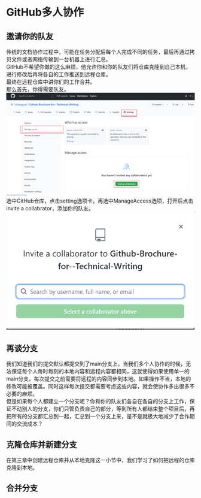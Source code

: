# GitHub多人协作
## 邀请你的队友 
传统的文档协作过程中，可能在任务分配后每个人完成不同的任务，最后再通过拷贝文件或者网络传输到一台机器上进行汇总。    
GitHub不希望你做的这么麻烦，他允许你和你的队友们将仓库克隆到自己本机，进行修改后再将各自的工作推送到远程仓库。  
最终在远程仓库中讲你们的工作合并。  
那么首先，你得需要队友。  
![](../images/ch5_1.png)
选中GitHub仓库，点击setting选项卡，再选中ManageAccess选项，打开后点击invite a collabrator，添加你的队友。  
![](../images/ch5_2.png)

## 再谈分支
我们知道我们的提交默认都提交到了main分支上。当我们多个人协作的时候，无法保证每个人每时每刻的本地内容和远程内容都相同，这就使得如果使用单一的main分支，每次提交之前需要将远程的内容同步到本地。如果操作不当，本地的修改可能被覆盖。同时这样每次提交都需要考虑这些内容，就会使协作多出很多不必要的麻烦。  
但是如果每个人都建立一个分支呢？你和你的队友们各自在各自的分支上工作，保证不动别人的分支，你们只管负责自己的部分，等到所有人都结束整个项目后，再把所有的分支都汇总到一起，汇总到一个分支上来，是不是就极大地减少了合作期间的交流成本？  

## 克隆仓库并新建分支  
在第三章中创建远程仓库并从本地克隆这一小节中，我们学习了如何把远程的仓库克隆到本地。

## 合并分支